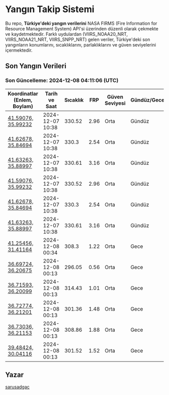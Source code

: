 # Yangın Takip Sistemi

Bu repo, **Türkiye'deki yangın verilerini** NASA FIRMS (Fire Information for Resource Management System) API'si üzerinden düzenli olarak çekmekte ve kaydetmektedir. Farklı uydulardan (VIIRS_NOAA20_NRT, VIIRS_NOAA21_NRT, VIIRS_SNPP_NRT) gelen veriler, Türkiye'deki son yangınların konumlarını, sıcaklıklarını, parlaklıklarını ve güven seviyelerini içermektedir.

## Son Yangın Verileri
### Son Güncelleme: 2024-12-08 04:11:06 (UTC)

| Koordinatlar (Enlem, Boylam) | Tarih ve Saat | Sıcaklık | FRP | Güven Seviyesi | Gündüz/Gece |
|-----------------------------|----------------|----------|-----|----------------|-------------|
| [41.59076, 35.99232](https://www.google.com/maps?q=41.59076,35.99232) | 2024-12-07 10:38 | 330.52 | 2.96 | Orta | Gündüz |
| [41.62678, 35.84694](https://www.google.com/maps?q=41.62678,35.84694) | 2024-12-07 10:38 | 330.3 | 2.54 | Orta | Gündüz |
| [41.63263, 35.88997](https://www.google.com/maps?q=41.63263,35.88997) | 2024-12-07 10:38 | 330.61 | 3.16 | Orta | Gündüz |
| [41.59076, 35.99232](https://www.google.com/maps?q=41.59076,35.99232) | 2024-12-07 10:38 | 330.52 | 2.96 | Orta | Gündüz |
| [41.62678, 35.84694](https://www.google.com/maps?q=41.62678,35.84694) | 2024-12-07 10:38 | 330.3 | 2.54 | Orta | Gündüz |
| [41.63263, 35.88997](https://www.google.com/maps?q=41.63263,35.88997) | 2024-12-07 10:38 | 330.61 | 3.16 | Orta | Gündüz |
| [41.25456, 31.41164](https://www.google.com/maps?q=41.25456,31.41164) | 2024-12-08 00:34 | 308.3 | 1.22 | Orta | Gece |
| [36.69724, 36.20675](https://www.google.com/maps?q=36.69724,36.20675) | 2024-12-08 00:13 | 296.05 | 0.56 | Orta | Gece |
| [36.71593, 36.20099](https://www.google.com/maps?q=36.71593,36.20099) | 2024-12-08 00:13 | 314.43 | 1.01 | Orta | Gece |
| [36.72774, 36.21201](https://www.google.com/maps?q=36.72774,36.21201) | 2024-12-08 00:13 | 301.36 | 1.48 | Orta | Gece |
| [36.73036, 36.21153](https://www.google.com/maps?q=36.73036,36.21153) | 2024-12-08 00:13 | 308.86 | 1.88 | Orta | Gece |
| [39.48424, 30.04116](https://www.google.com/maps?q=39.48424,30.04116) | 2024-12-08 00:13 | 301.52 | 1.52 | Orta | Gece |

## Yazar

[sarusadgac](https://x.com/sarusadgac)
